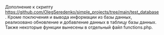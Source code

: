 Дополнение к скрипту https://github.com/OlegSeredenko/simple_projects/tree/main/test_database.
Кроме поключения и вывода информации из базы данных, реализовано обновление и добавление данных в таблицу базы данных. Также некоторые функции вынесены в отдельный файл functions.php. 
